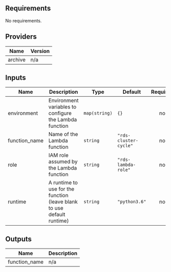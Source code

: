 ## Requirements

No requirements.

## Providers

| Name | Version |
|------|---------|
| archive | n/a |

## Inputs

| Name | Description | Type | Default | Required |
|------|-------------|------|---------|:--------:|
| environment | Environment variables to configure the Lambda function | `map(string)` | `{}` | no |
| function\_name | Name of the Lambda function | `string` | `"rds-cluster-cycle"` | no |
| role | IAM role assumed by the Lambda function | `string` | `"rds-lambda-role"` | no |
| runtime | A runtime to use for the function (leave blank to use default runtime) | `string` | `"python3.6"` | no |

## Outputs

| Name | Description |
|------|-------------|
| function\_name | n/a |

